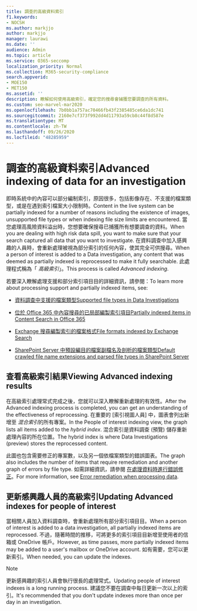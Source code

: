 ```yaml
---
title: 調查的高級資料索引
f1.keywords:
- NOCSH
ms.author: markjjo
author: markjjo
manager: laurawi
ms.date: ''
audience: Admin
ms.topic: article
ms.service: O365-seccomp
localization_priority: Normal
ms.collection: M365-security-compliance
search.appverid:
- MOE150
- MET150
ms.assetid: ''
description: 瞭解如何使用高級索引，確定您的搜尋會捕獲您要調查的所有資料。
ms.custom: seo-marvel-mar2020
ms.openlocfilehash: 7b0bb1a757ac70466fb43f2385485ce6da1dc741
ms.sourcegitcommit: 2160e7cf373f992dd4d11793a59cb8c44f8d587e
ms.translationtype: MT
ms.contentlocale: zh-TW
ms.lasthandoff: 09/26/2020
ms.locfileid: "48285959"
---
```

# <a name="advanced-indexing-of-data-for-an-investigation"></a><span data-ttu-id="a84dd-103">調查的高級資料索引</span><span class="sxs-lookup"><span data-stu-id="a84dd-103">Advanced indexing of data for an investigation</span></span>

<span data-ttu-id="a84dd-104">即時系統中的內容可以部分編制索引，原因很多，包括影像存在、不支援的檔案類型，或是在遇到索引檔案大小限制時。</span><span class="sxs-lookup"><span data-stu-id="a84dd-104">Content in the live system can be partially indexed for a number of reasons including the existence of images, unsupported file types or when indexing file size limits are encountered.</span></span> <span data-ttu-id="a84dd-105">當您處理高風險資料溢出時，您想要確保搜尋已捕獲所有想要調查的資料。</span><span class="sxs-lookup"><span data-stu-id="a84dd-105">When you are dealing with high risk data spill, you want to make sure that your search captured all data that you want to investigate.</span></span> <span data-ttu-id="a84dd-106">在資料調查中加入感興趣的人員時，會重新處理被視為部分索引的任何內容，使其完全可供搜尋。</span><span class="sxs-lookup"><span data-stu-id="a84dd-106">When a person of interest is added to a Data investigation, any content that was deemed as partially indexed is reprocessed to make it fully searchable.</span></span> <span data-ttu-id="a84dd-107">此處理程式稱為「 *高級索引*」。</span><span class="sxs-lookup"><span data-stu-id="a84dd-107">This process is called *Advanced indexing*.</span></span> 

<span data-ttu-id="a84dd-108">若要深入瞭解處理支援和部分索引項目目的詳細資訊，請參閱：</span><span class="sxs-lookup"><span data-stu-id="a84dd-108">To learn more about processing support and partially indexed items, see:</span></span>

- [<span data-ttu-id="a84dd-109">資料調查中支援的檔案類型</span><span class="sxs-lookup"><span data-stu-id="a84dd-109">Supported file types in Data Investigations</span></span>](supported-filetypes-datainvestigations.md)

- [<span data-ttu-id="a84dd-110">位於 Office 365 中內容搜尋的已局部編製索引項目</span><span class="sxs-lookup"><span data-stu-id="a84dd-110">Partially indexed items in Content Search in Office 365</span></span>](partially-indexed-items-in-content-search.md)

- [<span data-ttu-id="a84dd-111">Exchange 搜尋編製索引的檔案格式</span><span class="sxs-lookup"><span data-stu-id="a84dd-111">File formats indexed by Exchange Search</span></span>](https://docs.microsoft.com/exchange/file-formats-indexed-by-exchange-search-exchange-2013-help)

- [<span data-ttu-id="a84dd-112">SharePoint Server 中預設編目的檔案副檔名及剖析的檔案類型</span><span class="sxs-lookup"><span data-stu-id="a84dd-112">Default crawled file name extensions and parsed file types in SharePoint Server</span></span>](https://docs.microsoft.com/SharePoint/technical-reference/default-crawled-file-name-extensions-and-parsed-file-types)

## <a name="viewing-advanced-indexing-results"></a><span data-ttu-id="a84dd-113">查看高級索引結果</span><span class="sxs-lookup"><span data-stu-id="a84dd-113">Viewing Advanced indexing results</span></span>

<span data-ttu-id="a84dd-114">在高級索引處理常式完成之後，您就可以深入瞭解重新處理的有效性。</span><span class="sxs-lookup"><span data-stu-id="a84dd-114">After the Advanced indexing process is completed, you can get an understanding of the effectiveness of reprocessing.</span></span>  <span data-ttu-id="a84dd-115">在重要的 [索引視圖人員] 中，圖表會列出新增至 *混合索引*的所有專案。</span><span class="sxs-lookup"><span data-stu-id="a84dd-115">In the People of interest indexing view, the graph lists all items added to the *hybrid index*.</span></span>  <span data-ttu-id="a84dd-116">混合索引是資料調查 (預覽) 儲存重新處理內容的所在位置。</span><span class="sxs-lookup"><span data-stu-id="a84dd-116">The hybrid index is where Data Investigations (preview) stores the reprocessed content.</span></span>

<span data-ttu-id="a84dd-117">此圖也包含需要修正的專案數，以及另一個依檔案類型的錯誤圖表。</span><span class="sxs-lookup"><span data-stu-id="a84dd-117">The graph also includes the number of items that require remediation and another graph of errors by file type.</span></span> <span data-ttu-id="a84dd-118">如需詳細資訊，請參閱 [在處理資料時進行錯誤修正](error-remediation.md)。</span><span class="sxs-lookup"><span data-stu-id="a84dd-118">For more information, see [Error remediation when processing data](error-remediation.md).</span></span>

## <a name="updating-advanced-indexes-for-people-of-interest"></a><span data-ttu-id="a84dd-119">更新感興趣人員的高級索引</span><span class="sxs-lookup"><span data-stu-id="a84dd-119">Updating Advanced indexes for people of interest</span></span>

<span data-ttu-id="a84dd-120">當相關人員加入資料調查時，會重新處理所有部分索引項目目。</span><span class="sxs-lookup"><span data-stu-id="a84dd-120">When a person of interest is added to a data investigation, all partially indexed items are reprocessed.</span></span> <span data-ttu-id="a84dd-121">不過，隨著時間的推移，可將更多的索引項目目新增至使用者的信箱或 OneDrive 帳戶。</span><span class="sxs-lookup"><span data-stu-id="a84dd-121">However, as time passes, more partially indexed items may be added to a user's mailbox or OneDrive account.</span></span>  <span data-ttu-id="a84dd-122">如有需要，您可以更新索引。</span><span class="sxs-lookup"><span data-stu-id="a84dd-122">When needed, you can update the indexes.</span></span>

> [!NOTE]
> <span data-ttu-id="a84dd-123">更新感興趣的索引人員會執行很長的處理常式。</span><span class="sxs-lookup"><span data-stu-id="a84dd-123">Updating people of interest indexes is a long running process.</span></span> <span data-ttu-id="a84dd-124">建議您不要在調查中每日更新一次以上的索引。</span><span class="sxs-lookup"><span data-stu-id="a84dd-124">It's recommended that you don't update indexes more than once per day in an investigation.</span></span>
